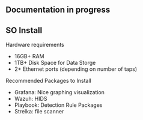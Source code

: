 ## Documentation in progress


## SO Install

Hardware requirements
- 16GB+ RAM
- 1TB+ Disk Space for Data Storge
- 2+ Ethernet ports (depending on number of taps)

Recommended Packages to Install
- Grafana: Nice graphing visualization
- Wazuh: HIDS
- Playbook: Detection Rule Packages
- Strelka: file scanner
